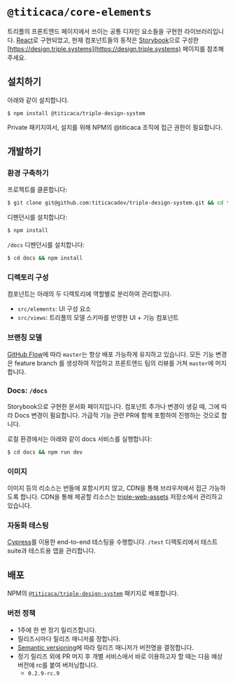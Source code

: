 # `@titicaca/core-elements`

트리플의 프론트엔드 페이지에서 쓰이는 공통 디자인 요소들을 구현한 라이브러리입니다.
[React](https://reactjs.org/)로 구현되었고, 현재 컴포넌트들의 동작은
[Storybook](https://storybook.js.org/)으로 구성한 [https://design.triple.systems](https://design.triple.systems)
페이지를 참조해 주세요.

## 설치하기

아래와 같이 설치합니다.

```
$ npm install @titicaca/triple-design-system
```

Private 패키지여서, 설치를 위해 NPM의 @titicaca 조직에 접근 권한이 필요합니다.

## 개발하기

### 환경 구축하기

프로젝트를 클론합니다:

```sh
$ git clone git@github.com:titicacadev/triple-design-system.git && cd triple-design-system
```

디펜던시를 설치합니다:

```sh
$ npm install
```

`/docs` 디펜던시를 설치합니다:

```sh
$ cd docs && npm install
```

### 디렉토리 구성

컴포넌트는 아래의 두 디렉토리에 역할별로 분리하여 관리합니다.

  - `src/elements`: UI 구성 요소
  - `src/views`: 트리플의 모델 스키마를 반영한 UI + 기능 컴포넌트

### 브랜칭 모델

[GitHub Flow](https://guides.github.com/introduction/flow/)에 따라 `master`는 항상
배포 가능하게 유지하고 있습니다. 모든 기능 변경은 feature branch 를 생성하여 작업하고
프론트엔드 팀의 리뷰를 거쳐 `master`에 머지합니다.

### Docs: `/docs`

Storybook으로 구현한 문서화 페이지입니다. 컴포넌트 추가나 변경이 생길 때, 그에
따라 Docs 변경이 필요합니다. 가급적 기능 관련 PR에 함께 포함하여 진행하는 것으로
합니다.

로컬 환경에서는 아래와 같이 docs 서비스를 실행합니다:

```sh
$ cd docs && npm run dev
```

### 이미지

이미지 등의 리소스는 번들에 포함시키지 않고, CDN을 통해 브라우저에서 접근
가능하도록 합니다. CDN을 통해 제공할 리소스는 [triple-web-assets](https://github.com/titicacadev/triple-web-assets)
저장소에서 관리하고 있습니다.

### 자동화 테스팅

[Cypress](https://www.cypress.io/)를 이용한 end-to-end 테스팅을 수행합니다.
`/test` 디렉토리에서 테스트 suite과 테스트용 앱을 관리합니다.

## 배포

NPM의 [`@titicaca/triple-design-system`](https://www.npmjs.com/package/@titicaca/triple-design-system)
패키지로 배포합니다.

### 버전 정책

  - 1주에 한 번 정기 릴리즈합니다.
  - 릴리즈시마다 릴리즈 매니저를 정합니다.
  - [Semantic versioning](https://semver.org/)에 따라 릴리즈 매니저가 버전명을 결정합니다.
  - 정기 릴리즈 외에 PR 머지 후 개별 서비스에서 바로 이용하고자 할 때는 다음 예상 버전에 rc를 붙여 버저닝합니다.
    - `0.2.9-rc.9`

